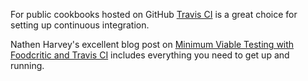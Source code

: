 For public cookbooks hosted on GitHub [Travis CI](http://travis-ci.org/) is a
great choice for setting up continuous integration.

Nathen Harvey's excellent blog post on
[Minimum Viable Testing with Foodcritic and Travis CI](http://technology.customink.com/blog/2012/06/04/mvt-foodcritic-and-travis-ci/)
includes everything you need to get up and running.
